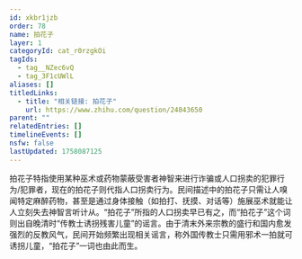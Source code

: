 ```yaml
---
id: xkbr1jzb
order: 78
name: 拍花子
layer: 1
categoryId: cat_r0rzgkOi
tagIds:
  - tag__NZec6vQ
  - tag_3F1cUWlL
aliases: []
titledLinks:
  - title: "相关链接: 拍花子"
    url: https://www.zhihu.com/question/24843650
parent: ""
relatedEntries: []
timelineEvents: []
nsfw: false
lastUpdated: 1758087125
---
```


拍花子特指使用某种巫术或药物蒙蔽受害者神智来进行诈骗或人口拐卖的犯罪行为/犯罪者，现在的拍花子则代指人口拐卖行为。民间描述中的拍花子只需让人嗅闻特定麻醉药物，甚至是通过身体接触（如拍打、抚摸、对话等）施展巫术就能让人立刻失去神智言听计从。“拍花子”所指的人口拐卖早已有之，而“拍花子”这个词则出自晚清时“传教士诱拐残害儿童”的谣言。由于清末外来宗教的盛行和国内愈发强烈的反教风气，民间开始频繁出现相关谣言，称外国传教士只需用邪术一拍就可诱拐儿童，“拍花子”一词也由此而生。
